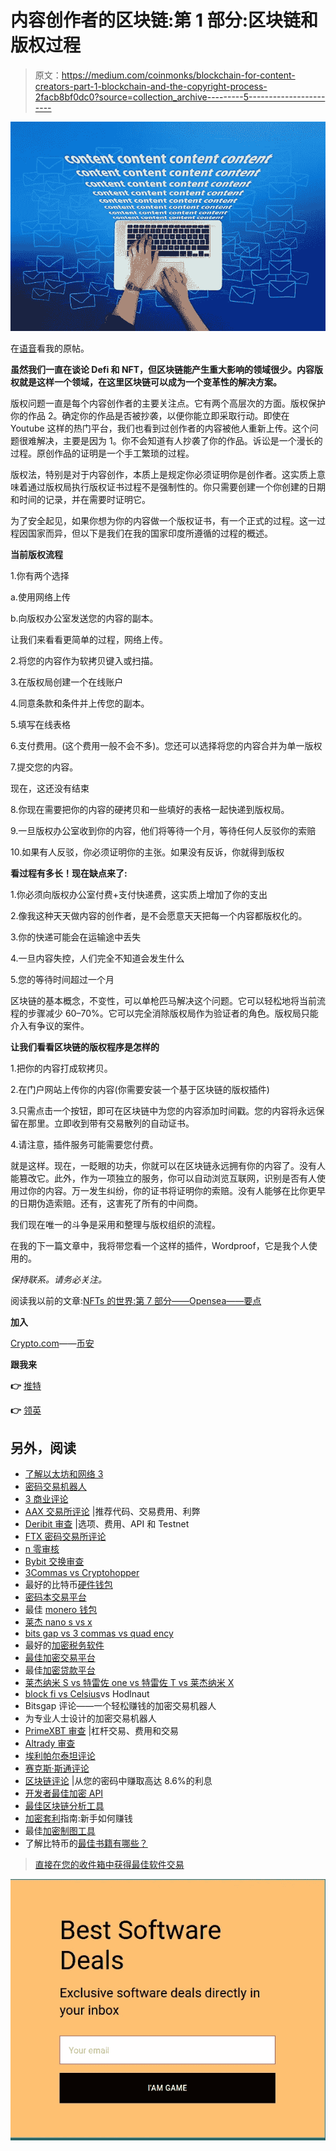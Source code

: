 # 内容创作者的区块链:第 1 部分:区块链和版权过程

> 原文：<https://medium.com/coinmonks/blockchain-for-content-creators-part-1-blockchain-and-the-copyright-process-2facb8bf0dc0?source=collection_archive---------5----------------------->

![](img/89eee971cdb6d42b4ea217de8c7f8feb.png)

在[语音](https://www.voice.com/post/@tulip/blockchain-for-content-creators-part-1-blockchain-and-the-copyright-process-1608314333-1898200166)看我的原帖。

**虽然我们一直在谈论 Defi 和 NFT，但区块链能产生重大影响的领域很少。内容版权就是这样一个领域，在这里区块链可以成为一个变革性的解决方案。**

版权问题一直是每个内容创作者的主要关注点。它有两个高层次的方面。版权保护你的作品 2。确定你的作品是否被抄袭，以便你能立即采取行动。即使在 Youtube 这样的热门平台，我们也看到过创作者的内容被他人重新上传。这个问题很难解决，主要是因为 1。你不会知道有人抄袭了你的作品。诉讼是一个漫长的过程。原创作品的证明是一个手工繁琐的过程。

版权法，特别是对于内容创作，本质上是规定你必须证明你是创作者。这实质上意味着通过版权局执行版权证书过程不是强制性的。你只需要创建一个你创建的日期和时间的记录，并在需要时证明它。

为了安全起见，如果你想为你的内容做一个版权证书，有一个正式的过程。这一过程因国家而异，但以下是我们在我的国家印度所遵循的过程的概述。

**当前版权流程**

1.你有两个选择

a.使用网络上传

b.向版权办公室发送您的内容的副本。

让我们来看看更简单的过程，网络上传。

2.将您的内容作为软拷贝键入或扫描。

3.在版权局创建一个在线账户

4.同意条款和条件并上传您的副本。

5.填写在线表格

6.支付费用。(这个费用一般不会不多)。您还可以选择将您的内容合并为单一版权

7.提交您的内容。

现在，这还没有结束

8.你现在需要把你的内容的硬拷贝和一些填好的表格一起快递到版权局。

9.一旦版权办公室收到你的内容，他们将等待一个月，等待任何人反驳你的索赔

10.如果有人反驳，你必须证明你的主张。如果没有反诉，你就得到版权

**看过程有多长！现在缺点来了:**

1.你必须向版权办公室付费+支付快递费，这实质上增加了你的支出

2.像我这种天天做内容的创作者，是不会愿意天天把每一个内容都版权化的。

3.你的快递可能会在运输途中丢失

4.一旦内容失控，人们完全不知道会发生什么

5.您的等待时间超过一个月

区块链的基本概念，不变性，可以单枪匹马解决这个问题。它可以轻松地将当前流程的步骤减少 60–70%。它可以完全消除版权局作为验证者的角色。版权局只能介入有争议的案件。

**让我们看看区块链的版权程序是怎样的**

1.把你的内容打成软拷贝。

2.在门户网站上传你的内容(你需要安装一个基于区块链的版权插件)

3.只需点击一个按钮，即可在区块链中为您的内容添加时间戳。您的内容将永远保留在那里。立即收到带有交易散列的自动证书。

4.请注意，插件服务可能需要您付费。

就是这样。现在，一眨眼的功夫，你就可以在区块链永远拥有你的内容了。没有人能篡改它。此外，作为一项独立的服务，你可以自动浏览互联网，识别是否有人使用过你的内容。万一发生纠纷，你的证书将证明你的索赔。没有人能够在比你更早的日期伪造索赔。还有，这害死了所有的中间商。

我们现在唯一的斗争是采用和整理与版权组织的流程。

在我的下一篇文章中，我将带您看一个这样的插件，Wordproof，它是我个人使用的。

*保持联系。请务必关注。*

阅读我以前的文章:[NFTs 的世界:第 7 部分——Opensea——要点](/coinmonks/the-world-of-nfts-part-7-opensea-key-points-b41e11857c05)

**加入**

[Crypto.com](https://binance.com/en/register?ref=E8PCD3AF)——[币安](https://platinum.crypto.com/r/sut3pd9bzn)

**跟我来**

**👉** [推特](https://twitter.com/rumadas123)

**👉** [领英](https://www.linkedin.com/in/ruma-das-a1439320/)

## 另外，阅读

*   [了解以太坊和网络 3](https://blog.coincodecap.com/go/learn)
*   [密码交易机器人](/coinmonks/crypto-trading-bot-c2ffce8acb2a)
*   [3 商业评论](/coinmonks/3commas-review-an-excellent-crypto-trading-bot-2020-1313a58bec92)
*   [AAX 交易所评论](/coinmonks/aax-exchange-review-2021-67c5ea09330c) |推荐代码、交易费用、利弊
*   [Deribit 审查](/coinmonks/deribit-review-options-fees-apis-and-testnet-2ca16c4bbdb2) |选项、费用、API 和 Testnet
*   [FTX 密码交易所评论](/coinmonks/ftx-crypto-exchange-review-53664ac1198f)
*   [n 零审核](/coinmonks/ngrave-zero-review-c465cf8307fc)
*   [Bybit 交换审查](/coinmonks/bybit-exchange-review-dbd570019b71)
*   [3Commas vs Cryptohopper](/coinmonks/cryptohopper-vs-3commas-vs-shrimpy-a2c16095b8fe)
*   最好的比特币[硬件钱包](/coinmonks/the-best-cryptocurrency-hardware-wallets-of-2020-e28b1c124069?source=friends_link&sk=324dd9ff8556ab578d71e7ad7658ad7c)
*   [密码本交易平台](/coinmonks/top-10-crypto-copy-trading-platforms-for-beginners-d0c37c7d698c)
*   最佳 [monero 钱包](https://blog.coincodecap.com/best-monero-wallets)
*   [莱杰 nano s vs x](https://blog.coincodecap.com/ledger-nano-s-vs-x)
*   [bits gap vs 3 commas vs quad ency](https://blog.coincodecap.com/bitsgap-3commas-quadency)
*   最好的[加密税务软件](/coinmonks/best-crypto-tax-tool-for-my-money-72d4b430816b)
*   [最佳加密交易平台](/coinmonks/the-best-crypto-trading-platforms-in-2020-the-definitive-guide-updated-c72f8b874555)
*   最佳[加密贷款平台](/coinmonks/top-5-crypto-lending-platforms-in-2020-that-you-need-to-know-a1b675cec3fa)
*   [莱杰纳米 S vs 特雷佐 one vs 特雷佐 T vs 莱杰纳米 X](https://blog.coincodecap.com/ledger-nano-s-vs-trezor-one-ledger-nano-x-trezor-t)
*   [block fi vs Celsius](/coinmonks/blockfi-vs-celsius-vs-hodlnaut-8a1cc8c26630)vs Hodlnaut
*   Bitsgap 评论——一个轻松赚钱的加密交易机器人
*   为专业人士设计的加密交易机器人
*   [PrimeXBT 审查](/coinmonks/primexbt-review-88e0815be858) |杠杆交易、费用和交易
*   [Altrady 审查](https://blog.coincodecap.com/altrady-reivew)
*   [埃利帕尔泰坦评论](/coinmonks/ellipal-titan-review-85e9071dd029)
*   [赛克斯·斯通评论](https://blog.coincodecap.com/secux-stone-hardware-wallet-review)
*   [区块链评论](/coinmonks/blockfi-review-53096053c097) |从您的密码中赚取高达 8.6%的利息
*   [开发者最佳加密 API](/coinmonks/best-crypto-apis-for-developers-5efe3a597a9f)
*   [最佳区块链分析工具](https://bitquery.io/blog/best-blockchain-analysis-tools-and-software)
*   [加密套利](/coinmonks/crypto-arbitrage-guide-how-to-make-money-as-a-beginner-62bfe5c868f6)指南:新手如何赚钱
*   最佳[加密制图工具](/coinmonks/what-are-the-best-charting-platforms-for-cryptocurrency-trading-85aade584d80)
*   了解比特币的[最佳书籍有哪些？](/coinmonks/what-are-the-best-books-to-learn-bitcoin-409aeb9aff4b)

> [直接在您的收件箱中获得最佳软件交易](/coinmonks/newsletters/coinmonks)

[![](img/160ce73bd06d46c2250251e7d5969f9d.png)](https://medium.com/coinmonks/newsletters/coinmonks)